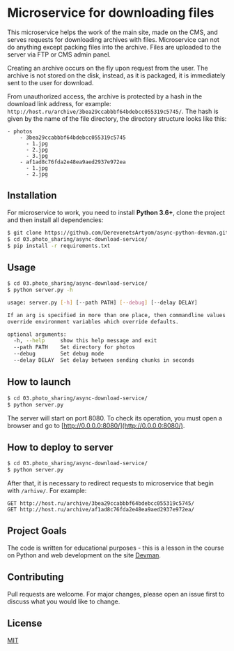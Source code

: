 # Microservice for downloading files

This microservice helps the work of the main site, made on the CMS, and serves requests for downloading archives with files.
Microservice can not do anything except packing files into the archive.
Files are uploaded to the server via FTP or CMS admin panel.

Creating an archive occurs on the fly upon request from the user.
The archive is not stored on the disk, instead, as it is packaged, it is immediately sent to the user for download.

From unauthorized access, the archive is protected by a hash in the download link address, for example: `http://host.ru/archive/3bea29ccabbbf64bdebcc055319c5745/`. 
The hash is given by the name of the file directory, the directory structure looks like this:

```
- photos
    - 3bea29ccabbbf64bdebcc055319c5745
      - 1.jpg
      - 2.jpg
      - 3.jpg
    - af1ad8c76fda2e48ea9aed2937e972ea
      - 1.jpg
      - 2.jpg
```


## Installation

For microservice to work, you need to install **Python 3.6+**, clone the project 
and then install all dependencies:

```bash
$ git clone https://github.com/DerevenetsArtyom/async-python-devman.git
$ cd 03.photo_sharing/async-download-service/
$ pip install -r requirements.txt
```

## Usage

```bash
$ cd 03.photo_sharing/async-download-service/
$ python server.py -h

usage: server.py [-h] [--path PATH] [--debug] [--delay DELAY]

If an arg is specified in more than one place, then commandline values
override environment variables which override defaults.

optional arguments:
  -h, --help     show this help message and exit
  --path PATH    Set directory for photos
  --debug        Set debug mode
  --delay DELAY  Set delay between sending chunks in seconds
```

## How to launch

```bash
$ cd 03.photo_sharing/async-download-service/
$ python server.py
```

The server will start on port 8080. To check its operation, you must open a browser and go to [http://0.0.0.0:8080/](http://0.0.0.0:8080/).

## How to deploy to server

```bash
$ cd 03.photo_sharing/async-download-service/
$ python server.py
```

After that, it is necessary to redirect requests to microservice that begin with `/arhive/`. For example:

```
GET http://host.ru/archive/3bea29ccabbbf64bdebcc055319c5745/
GET http://host.ru/archive/af1ad8c76fda2e48ea9aed2937e972ea/
```

## Project Goals
The code is written for educational purposes - this is a lesson in the course on Python and web development on the site [Devman](https://dvmn.org).

## Contributing
Pull requests are welcome. For major changes, please open an issue first to discuss what you would like to change.

## License
[MIT](https://choosealicense.com/licenses/mit/)   